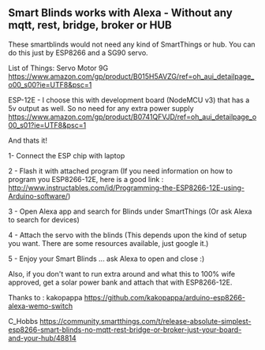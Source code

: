 Smart Blinds works with Alexa - Without any mqtt, rest, bridge, broker or HUB
--------------------------------------------
These smartblinds would not need any kind of SmartThings or hub. You can do this just by ESP8266 and a SG90 servo.

List of Things:
Servo Motor 9G
https://www.amazon.com/gp/product/B015H5AVZG/ref=oh_aui_detailpage_o00_s00?ie=UTF8&psc=1

ESP-12E - I choose this with development board (NodeMCU v3) that has a 5v output as well. So no need for any extra power supply
https://www.amazon.com/gp/product/B0741QFVJD/ref=oh_aui_detailpage_o00_s01?ie=UTF8&psc=1

And thats it! 

1- Connect the ESP chip with laptop

2 - Flash it with attached program (If you need information on how to program you ESP8266-12E, here is a good link : http://www.instructables.com/id/Programming-the-ESP8266-12E-using-Arduino-software/)

3 - Open Alexa app and search for Blinds under SmartThings (Or ask Alexa to search for devices)

4 - Attach the servo with the blinds (This depends upon the kind of setup you want. There are some resources available, just google it.)

5 - Enjoy your Smart Blinds ... ask Alexa to open and close :)


Also, if you don't want to run extra around and what this to 100% wife approved, get a solar power bank and attach that with ESP8266-12E.

Thanks to :
kakopappa
https://github.com/kakopappa/arduino-esp8266-alexa-wemo-switch

C_Hobbs
https://community.smartthings.com/t/release-absolute-simplest-esp8266-smart-blinds-no-mqtt-rest-bridge-or-broker-just-your-board-and-your-hub/48814

